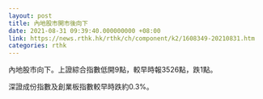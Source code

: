 ```yaml
---
layout: post
title: 內地股市開市後向下
date: 2021-08-31 09:39:40.000000000 +08:00
link: https://news.rthk.hk/rthk/ch/component/k2/1608349-20210831.htm
categories: rthk
---
```


內地股市向下。上證綜合指數低開9點，較早時報3526點，跌1點。

深證成份指數及創業板指數較早時跌約0.3%。
